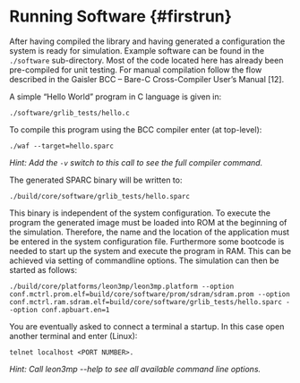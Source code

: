 Running Software {#firstrun}
============================

After having compiled the library and having generated a configuration the system is ready for simulation. 
Example software can be found in the `./software` sub-directory. 
Most of the code located here has already been pre-compiled for unit testing. 
For manual compilation follow the flow described in the Gaisler BCC – Bare-C Cross-Compiler User’s Manual [12].

A simple “Hello World” program in C language is given in:
~~~
./software/grlib_tests/hello.c
~~~~

To compile this program using the BCC compiler enter (at top-level):
~~~
./waf --target=hello.sparc
~~~
*Hint: Add the `-v` switch to this call to see the full compiler command.*

The generated SPARC binary will be written to:
~~~
./build/core/software/grlib_tests/hello.sparc
~~~

This binary is independent of the system configuration. 
To execute the program the generated image must be loaded into ROM at the beginning of the simulation. 
Therefore, the name and the location of the application must be entered in the system configuration file. 
Furthermore some bootcode is needed to start up the system and execute the program in RAM.
This can be achieved via setting of commandline options.
The simulation can then be started as follows:
~~~
./build/core/platforms/leon3mp/leon3mp.platform --option conf.mctrl.prom.elf=build/core/software/prom/sdram/sdram.prom --option conf.mctrl.ram.sdram.elf=build/core/software/grlib_tests/hello.sparc --option conf.apbuart.en=1
~~~

You are eventually asked to connect a terminal a startup. 
In this case open another terminal and enter (Linux):
~~~
telnet localhost <PORT NUMBER>.
~~~
*Hint: Call leon3mp --help to see all available command line options.*

